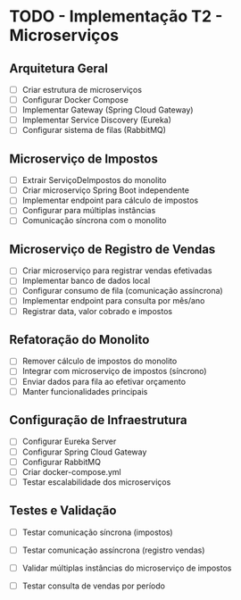# TODO - Implementação T2 - Microserviços

## Arquitetura Geral
- [ ] Criar estrutura de microserviços
- [ ] Configurar Docker Compose
- [ ] Implementar Gateway (Spring Cloud Gateway)
- [ ] Implementar Service Discovery (Eureka)
- [ ] Configurar sistema de filas (RabbitMQ)

## Microserviço de Impostos
- [ ] Extrair ServiçoDeImpostos do monolito
- [ ] Criar microserviço Spring Boot independente
- [ ] Implementar endpoint para cálculo de impostos
- [ ] Configurar para múltiplas instâncias
- [ ] Comunicação síncrona com o monolito

## Microserviço de Registro de Vendas
- [ ] Criar microserviço para registrar vendas efetivadas
- [ ] Implementar banco de dados local
- [ ] Configurar consumo de fila (comunicação assíncrona)
- [ ] Implementar endpoint para consulta por mês/ano
- [ ] Registrar data, valor cobrado e impostos

## Refatoração do Monolito
- [ ] Remover cálculo de impostos do monolito
- [ ] Integrar com microserviço de impostos (síncrono)
- [ ] Enviar dados para fila ao efetivar orçamento
- [ ] Manter funcionalidades principais

## Configuração de Infraestrutura
- [ ] Configurar Eureka Server
- [ ] Configurar Spring Cloud Gateway
- [ ] Configurar RabbitMQ
- [ ] Criar docker-compose.yml
- [ ] Testar escalabilidade dos microserviços

## Testes e Validação
- [ ] Testar comunicação síncrona (impostos)
- [ ] Testar comunicação assíncrona (registro vendas)
- [ ] Validar múltiplas instâncias do microserviço de impostos
- [ ] Testar consulta de vendas por período

